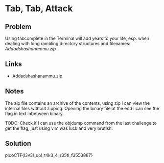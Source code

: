 # Tab, Tab, Attack
## Problem
Using tabcomplete in the Terminal will add years to your life, esp. when dealing with long rambling directory structures and filenames: *Addadshashanammu.zip*

## Links
* [Addadshashanammu.zip](https://mercury.picoctf.net/static/e38f6a5b69b45d21e33cf7281d8c2531/Addadshashanammu.zip)

## Notes
The zip file contains an archive of the contents, using zip I can view the internal files without zipping. Opening the binary file at the end I can see the flag in text inbetween binary.

TODO: Check if I can use the objdump command from the last challenge to get the flag, just using vim was luck and very brutish.

## Solution
picoCTF{l3v3l_up!_t4k3_4_r35t!_f3553887}